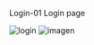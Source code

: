 Login-01
Login page

![login](https://github.com/CARLOS-V-G/experiments/assets/110358830/34ad6728-1e77-474d-a6b4-4b9f10775bd0)
![imagen](https://github.com/CARLOS-V-G/experiments/assets/110358830/789aec36-c74a-4d88-85fc-6b8c71c4ebc6)
